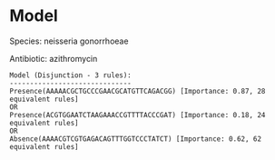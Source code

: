 
# Model

Species: neisseria gonorrhoeae

Antibiotic: azithromycin

```
Model (Disjunction - 3 rules):
------------------------------
Presence(AAAAACGCTGCCCGAACGCATGTTCAGACGG) [Importance: 0.87, 28 equivalent rules]
OR
Presence(ACGTGGAATCTAAGAAACCGTTTTACCCGAT) [Importance: 0.18, 24 equivalent rules]
OR
Absence(AAAACGTCGTGAGACAGTTTGGTCCCTATCT) [Importance: 0.62, 62 equivalent rules]

```

